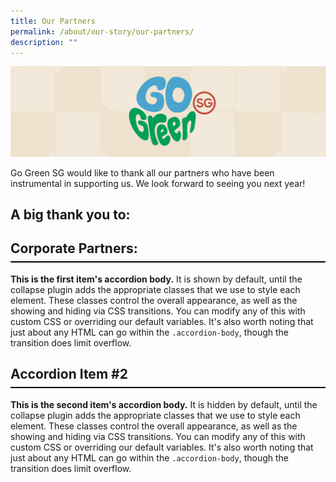 ```yaml
---
title: Our Partners
permalink: /about/our-story/our-partners/
description: ""
---
```

![](/images/banner-about-us.png)

Go Green SG would like to thank all our partners who have been instrumental in supporting us. We look forward to seeing you next year!

## A big thank you to:
<style>
		.bp-accordion-header {
			background-color: transparent;
	padding-bottom: .5rem;
			border-bottom: 2px solid black;
	}
	
	.bp-accordion-header:hover {
		background-color: transparent;
	}
	
	.bp-accordion-button {
		display: block;
		width: 100%;
	text-decoration: none;
	}
	
	.bp-accordion-button::before {
		content: "";
	}
	
	.bp-accordion-button.sgds-icon-plus {
		content: "";
	}
	
	.bp-accordion-button.sgds-icon-minus {
		content: "";
	}
</style>
 
<div class="accordion-container">
    <div class="accordion">
        <h2 class="bp-accordion-header">
            <a class="bp-accordion-button">
							<div class="bp-accordion-button-wrapper">
									Corporate Partners:
							</div>
            </a>
        </h2>
            <div style="display: block" class="bp-accordion-body">
                <strong>This is the first item's accordion body.</strong> It is shown by default, until the collapse
                plugin adds the appropriate classes that we use to style each element. These classes control the overall
                appearance, as well as the showing and hiding via CSS transitions. You can modify any of this with
                custom CSS or overriding our default variables. It's also worth noting that just about any HTML can go
                within the <code>.accordion-body</code>, though the transition does limit overflow.
        </div>
    </div>
    <div class="accordion">
        <h2 class="bp-accordion-header">
					<a class="bp-accordion-button">Accordion Item #2</a>
        </h2>
            <div class="bp-accordion-body">
                <strong>This is the second item's accordion body.</strong> It is hidden by default, until the collapse
                plugin adds the appropriate classes that we use to style each element. These classes control the overall
                appearance, as well as the showing and hiding via CSS transitions. You can modify any of this with
                custom CSS or overriding our default variables. It's also worth noting that just about any HTML can go
                within the <code>.accordion-body</code>, though the transition does limit overflow.
        </div>
    </div>
</div>
